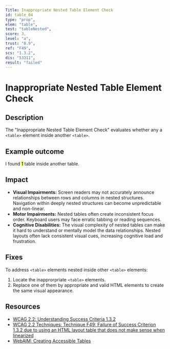 ```yaml
---
Title: Inappropriate Nested Table Element Check
id: table_04
type: "prop",
elem: "table",
test: "tableNested",
score: 3,
level: "a",
trust: "0.9",
ref: "F49",
scs: "1.3.2",
dis: "53311",
result: "failed"
---
```


# Inappropriate Nested Table Element Check

## Description

The "Inappropriate Nested Table Element Check" evaluates whether any a <code>&lt;table&gt;</code> element inside another <code>&lt;table&gt;</code>.

## Example outcome

I found <mark>1</mark> table inside another table.

## Impact

- **Visual Impairments:** Screen readers may not accurately announce relationships between rows and columns in nested structures. Navigation within deeply nested structures can become unpredictable and non-linear.
- **Motor Impairments:** Nested tables often create inconsistent focus order. Keyboard users may face erratic tabbing or reading sequences.
- **Cognitive Disabilities:** The visual complexity of nested tables can make it hard to understand or mentally model the data relationships. Nested layouts often lack consistent visual cues, increasing cognitive load and frustration.

## Fixes

To address <code>&lt;table&gt;</code> elements nested inside other <code>&lt;table&gt;</code> elements:

1. Locate the inapprorpriate <code>&lt;table&gt;</code> elements.
2. Replace one of them by appropriate and valid HTML elements to create the same visual appearance.

## Resources

- [WCAG 2.2: Understanding Success Criteria 1.3.2](https://www.w3.org/WAI/WCAG22/Understanding/meaningful-sequence)
- [WCAG 2.2 Techniques: Technique F49: Failure of Success Criterion 1.3.2 due to using an HTML layout table that does not make sense when linearized](https://www.w3.org/WAI/WCAG22/Techniques/failures/F49)
- [WebAIM: Creating Accessible Tables](https://webaim.org/techniques/tables/)
